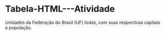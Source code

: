 # Tabela-HTML---Atividade
Unidades da Federação do  Brasil (UF) todas, com suas respectivas capitais e população. 
